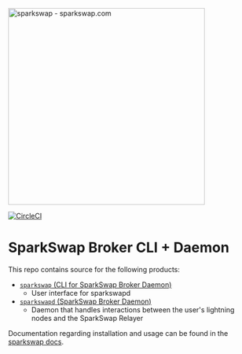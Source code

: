 <img src="https://sparkswap.com/img/logo.svg" alt="sparkswap - sparkswap.com" width="400">

[![CircleCI](https://circleci.com/gh/sparkswap/broker.svg?style=svg&circle-token=11fe800209ce8a6839b3c071f8f61ee8a345b026)](https://circleci.com/gh/sparkswap/broker)

SparkSwap Broker CLI + Daemon
===========================

This repo contains source for the following products:

- [`sparkswap` (CLI for SparkSwap Broker Daemon)](./broker-cli)
    - User interface for sparkswapd
- [`sparkswapd` (SparkSwap Broker Daemon)](./broker-daemon)
    - Daemon that handles interactions between the user's lightning nodes and the SparkSwap Relayer

Documentation regarding installation and usage can be found in the [sparkswap docs](https://sparkswap.com/docs/getting-started).
